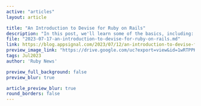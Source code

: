 ```yaml
---
active: "articles"
layout: article

title: "An Introduction to Devise for Ruby on Rails"
description: "In this post, we'll learn some of the basics, including: What Devise is and why you should use it in the first place, including some situations where it's advisable not to use it. How to install Devise and use it in your project. How to customize the library for your project."
file: "2023-07-17-an-introduction-to-devise-for-ruby-on-rails.md"
link: https://blog.appsignal.com/2023/07/12/an-introduction-to-devise-for-ruby-on-rails.html
preview_image_link: "https://drive.google.com/uc?export=view&id=1wRTPPK_A0ipy47IfIYnDQxAWqHmfwmGU"
tags: Jul2023
author: 'Ruby News'

preview_full_background: false
preview_blur: true

article_preview_blur: true
round_borders: false
---
```

